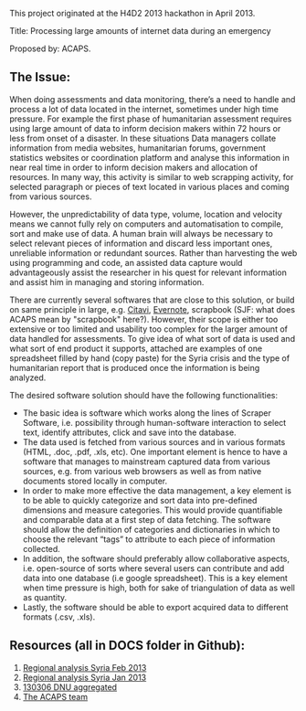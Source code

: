 This project originated at the H4D2 2013 hackathon in April 2013. 

Title: Processing large amounts of internet data during an emergency 

Proposed by: ACAPS. 

## The Issue:
When doing assessments and data monitoring, there’s a need to handle and process a lot of data located in the internet, sometimes under high time pressure. For example the first phase of humanitarian assessment requires using large amount of data to inform decision makers within 72 hours or less from onset of a disaster. In these situations Data managers collate information from media websites, humanitarian forums, government statistics websites or coordination platform and analyse this information in near real time in order to inform decision makers and allocation of resources.  In many way, this activity is similar to web scrapping activity, for selected paragraph or pieces of text located in various places and coming from various sources.

However, the unpredictability of data type, volume, location and velocity means we cannot fully rely on computers and automatisation to compile, sort and make use of data. A human brain will always be necessary to select relevant pieces of information and discard less important ones, unreliable information or redundant sources. Rather than harvesting the web using programming and code, an assisted data capture would advantageously assist the researcher in his quest for relevant information and assist him in managing and storing information.

There are currently several softwares that are close to this solution, or build on same principle in large, e.g. [Citavi](http://www.citavi.com/), [Evernote](https://evernote.com/), scrapbook (SJF: what does ACAPS mean by "scrapbook" here?). However, their scope is either too extensive or too limited and usability too complex for the larger amount of data handled for assessments.  To give idea of what sort of data is used and what sort of end product it supports, attached are examples of one spreadsheet filled by hand (copy paste) for the Syria crisis and the type of humanitarian report that is produced once the information is being analyzed.

The desired software solution should have the following functionalities:
* The basic idea is software which works along the lines of Scraper Software, i.e. possibility through human-software interaction to select text, identify attributes, click and save into the database.
* The data used is fetched from various sources and in various formats (HTML, .doc, .pdf, .xls, etc). One important element is hence to have a software that manages to mainstream captured data from various sources, e.g. from various web browsers as well as from native documents stored locally in computer.
* In order to make more effective the data management, a key element is to be able to quickly categorize and sort data into pre-defined dimensions and measure categories. This would provide quantifiable and comparable data at a first step of data fetching. The software should allow the definition of categories and dictionaries in which to choose the relevant “tags” to attribute to each piece of information collected.
* In addition, the software should preferably allow collaborative aspects, i.e. open-source of sorts where several users can contribute and add data into one database (i.e google spreadsheet). This is a key element when time pressure is high, both for sake of triangulation of data as well as quantity.
* Lastly, the software should be able to export acquired data to different formats (.csv, .xls).

## Resources (all in DOCS folder in Github):
1. [Regional analysis Syria Feb 2013](http://h4d2.eu/wp-content/uploads/2013/03/Regional-Analysis-Syria-Part-I-Syria-February-2013.pdf)
1. [Regional analysis Syria Jan 2013]()
1. [130306 DNU aggregated](http://h4d2.eu/wp-content/uploads/2013/03/130306-DNU-aggregated.xlsx)
1. [The ACAPS team](www.acaps.org)

